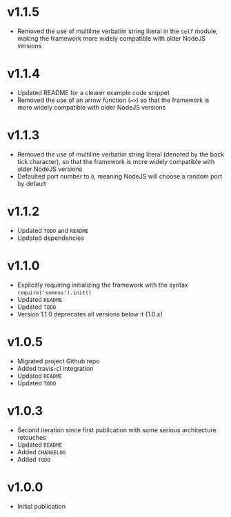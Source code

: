 # v1.1.5

- Removed the use of multiline verbatim string literal in the `self` module,
making the framework more widely compatible with older NodeJS versions

# v1.1.4

- Updated README for a clearer example code snippet
- Removed the use of an arrow function (`=>`) so that the framework is more widely
compatible with older NodeJS versions

# v1.1.3

- Removed the use of multiline verbatim string literal (denoted by the back tick
character), so that the framework is more widely compatible with older NodeJS
versions
- Defaulted port number to `0`, meaning NodeJS will choose a random port by default

# v1.1.2

- Updated `TODO` and `README`
- Updated dependencies

# v1.1.0

- Explicitly requiring initializing the framework with the syntax `require('somnus').init()`
- Updated `README`
- Updated `TODO`
- Version 1.1.0 deprecates all versions below it (1.0.x)

# v1.0.5

- Migrated project Github repo
- Added travis-ci integration
- Updated `README`
- Updated `TODO`

# v1.0.3

- Second iteration since first publication with some serious architecture retouches
- Updated `README`
- Added `CHANGELOG`
- Added `TODO`

# v1.0.0

- Initial publication

